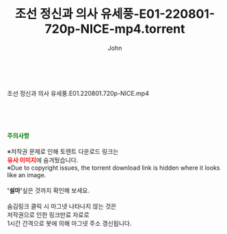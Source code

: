 ﻿---
layout: post
title:  "조선 정신과 의사 유세풍-E01-220801-720p-NICE-mp4.torrent"
author: John
categories: [ 드라마 ]
tags: [  ]
image:  
description: "조선 정신과 의사 유세풍-E01-220801-720p-NICE-mp4 torrent 정보 공유"
toc: true
toc_sticky: true
---

<br>
<div class="view-img">
<a class="view_image" href="https://torrentmobile60.com/bbs/view_image.php?fn=%2Fdata%2Ffile%2Fdrama%2F3659260999_TxSCg8Ze_404eaeba4cd5c284d32fa75d1b7cef45a3e6b46f.jpg" target="_blank"><img alt="" class="img-tag" content="https://torrentmobile60.com/data/file/drama/3659260999_TxSCg8Ze_404eaeba4cd5c284d32fa75d1b7cef45a3e6b46f.jpg" itemprop="image" src="https://torrentmobile60.com/data/file/drama/3659260999_TxSCg8Ze_404eaeba4cd5c284d32fa75d1b7cef45a3e6b46f.jpg"/></a></div><div class="view-content" itemprop="description">
<p>조선 정신과 의사 유세풍.E01.220801.720p-NICE.mp4<br/></p> </div>
    
<br><br><br>
<p data-ke-size="size16"><b><span style="color: green;">주의사항</span></b><br /><br />※저작권 문제로 인해 토렌트 다운로드 링크는<br /><b><span style="color: red;">유사 이미지</span></b>에 숨겨뒀습니다.<br />※Due to copyright issues, the torrent download link is hidden where it looks like an image.<br /><br /><b>'설마'</b>싶은 것까지 확인해 보세요.<br /><br />숨김링크 클릭 시 마그넷 나타나지 않는 것은<br />저작권으로 인한 링크만료 자료로<br />1시간 간격으로 봇에 의해 마그넷 주소 갱신됩니다.</p>
